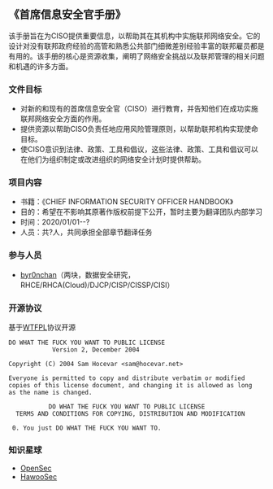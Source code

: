 ## 《首席信息安全官手册》

该手册旨在为CISO提供重要信息，以帮助其在其机构中实施联邦网络安全。它的设计对没有联邦政府经验的高管和熟悉公共部门细微差别经验丰富的联邦雇员都是有用的。该手册的核心是资源收集，阐明了网络安全挑战以及联邦管理的相关问题和机遇的许多方面。

### 文件目标
- 对新的和现有的首席信息安全官（CISO）进行教育，并告知他们在成功实施联邦网络安全方面的作用。
- 提供资源以帮助CISO负责任地应用风险管理原则，以帮助联邦机构实现使命目标。
- 使CISO意识到法律、政策、工具和倡议，这些法律、政策、工具和倡议可以在他们为组织制定或改进组织的网络安全计划时提供帮助。

### 项目内容 
- 书籍：《CHIEF INFORMATION SECURITY OFFICER HANDBOOK》
- 目的：希望在不影响其原著作版权前提下公开，暂时主要为翻译团队内部学习
- 时间：2020/01/01--?
- 人员：共?人，共同承担全部章节翻译任务

### 参与人员
- [byr0nchan](https://github.com/byr0nchan)（两块，数据安全研究，RHCE/RHCA(Cloud)/DJCP/CISP/CISSP/CISI）

### 开源协议
基于[WTFPL](./WTFPL_license.txt)协议开源
```
DO WHAT THE FUCK YOU WANT TO PUBLIC LICENSE
            Version 2, December 2004

Copyright (C) 2004 Sam Hocevar <sam@hocevar.net>

Everyone is permitted to copy and distribute verbatim or modified
copies of this license document, and changing it is allowed as long
as the name is changed.

           DO WHAT THE FUCK YOU WANT TO PUBLIC LICENSE
  TERMS AND CONDITIONS FOR COPYING, DISTRIBUTION AND MODIFICATION

 0. You just DO WHAT THE FUCK YOU WANT TO.
```
### 知识星球
- [OpenSec](https://t.zsxq.com/vrvjAuN)
- [HawooSec](https://t.zsxq.com/2bQvFYJ)

